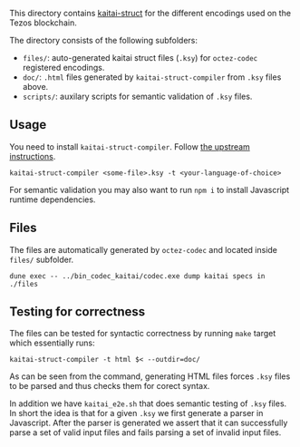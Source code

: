 This directory contains [kaitai-struct](https://kaitai.io/) for the different
encodings used on the Tezos blockchain.

The directory consists of the following subfolders:
* `files/`: auto-generated kaitai struct files (`.ksy`) for `octez-codec`
   registered encodings.
* `doc/`: `.html` files generated by `kaitai-struct-compiler` from `.ksy` files
   above.
* `scripts/`: auxilary scripts for semantic validation of `.ksy` files.

## Usage

You need to install `kaitai-struct-compiler`. Follow
[the upstream instructions](https://kaitai.io/#download).

```
kaitai-struct-compiler <some-file>.ksy -t <your-language-of-choice>
```

For semantic validation you may also want to run `npm i` to install Javascript
runtime dependencies.

## Files

The files are automatically generated by `octez-codec` and located inside
`files/` subfolder.

```
dune exec -- ../bin_codec_kaitai/codec.exe dump kaitai specs in ./files
```

## Testing for correctness

The files can be tested for syntactic correctness by running `make` target
which essentially runs:
```
kaitai-struct-compiler -t html $< --outdir=doc/
```
As can be seen from the command, generating HTML files forces `.ksy` files
to be parsed and thus checks them for corect syntax.

In addition we have `kaitai_e2e.sh` that does semantic testing of `.ksy` files.
In short the idea is that for a given `.ksy` we first generate a parser in
Javascript. After the parser is generated we assert that it can successfully
parse a set of valid input files and fails parsing a set of invalid input files.
